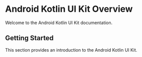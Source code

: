 
# Android Kotlin UI Kit Overview

Welcome to the Android Kotlin UI Kit documentation.

## Getting Started

This section provides an introduction to the Android Kotlin UI Kit.